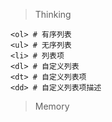 > Thinking

```
<ol> # 有序列表
<ul> # 无序列表
<li> # 列表项
<dl> # 自定义列表
<dt> # 自定义列表项
<dd> # 自定义列表项描述
```

> Memory

```

```

